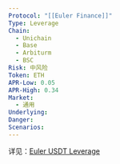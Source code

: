 ```yaml
---
Protocol: "[[Euler Finance]]"
Type: Leverage
Chain:
  - Unichain
  - Base
  - Arbiturm
  - BSC
Risk: 中风险
Token: ETH
APR-Low: 0.05
APR-High: 0.34
Market:
  - 通用
Underlying: 
Danger: 
Scenarios:
---
```

详见：[Euler USDT Leverage](Euler%20USDT%20Leverage.md)
